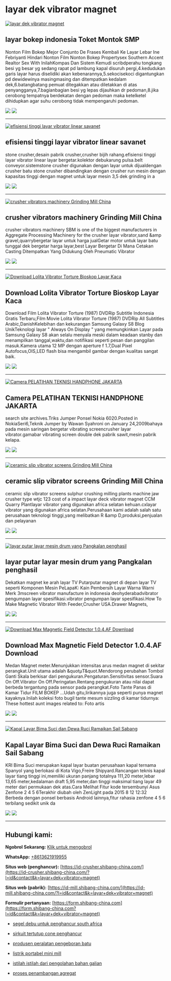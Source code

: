 # layar dek vibrator magnet

<a href="https://swt.shibang-china.com/?l=id&img&k=layar+dek+vibrator+magnet" target="_blank">![layar dek vibrator magnet](http://static.shibang-china.com/all-800x300/838.jpg)</a>

## layar bokep indonesia Toket Montok SMP
Nonton Film Bokep Mejor Conjunto De Frases Kembali Ke Layar Lebar Ine Febriyanti Hindari Nonton Film Nonton Bokep Propertysex Southern Accent Realtor Sex With InilahKompas Dan Sistem Kemudi scribdperahu tongkang besi yg besar yg sedang rapat pd lambung kapal disuruh pergi,4.kedudukan garis layar harus diselidiki akan kebenarannya,5.sekocisekoci digantungkan pd dewidewinya masingmasing dan ditempatkan kedalam dek,6.batangbatang pemuat ditegakkan atau diletakkan di atas penyangganya,7.bagianbagian besi yg lepas dijauhkan dr pedoman,8.jika cerobong tempatnya berdekatan dengan pedoman maka ketelketel dihidupkan agar suhu cerobong tidak mempengaruhi pedoman.


<a href="https://whatsapp.shibangsoft.com/WhatsApp.php" target="_blank" title="WhatsApp">![](http://static.shibang-china.com/icon/whatsapp.png)</a> <a href="https://swt.shibang-china.com/?l=id&icon&k=layar+dek+vibrator+magnet" target="_blank">![](http://static.shibang-china.com/icon/chat-id.png)</a>

---

<a href="https://swt.shibang-china.com/?l=id&img&k=layar+dek+vibrator+magnet" target="_blank">![efisiensi tinggi layar vibrator linear savanet](http://static.shibang-china.com/all-800x300/758.jpg)</a>

## efisiensi tinggi layar vibrator linear savanet
stone crusher,desain pabrik crusher,crusher bijih rahang.efisiensi tinggi layar vibrator linear layar bergetar.kolektor debukarung pulsa.belt conveyor.sistemstone crusher digunakan dengan layar untuk dijualdengan crusher batu stone crusher dibandingkan dengan crusher run mesin dengan kapasitas tinggi dengan magnet untuk layar mesin 3,5 dek grinding in a


<a href="https://whatsapp.shibangsoft.com/WhatsApp.php" target="_blank" title="WhatsApp">![](http://static.shibang-china.com/icon/whatsapp.png)</a> <a href="https://swt.shibang-china.com/?l=id&icon&k=layar+dek+vibrator+magnet" target="_blank">![](http://static.shibang-china.com/icon/chat-id.png)</a>

---

<a href="https://swt.shibang-china.com/?l=id&img&k=layar+dek+vibrator+magnet" target="_blank">![crusher vibrators machinery Grinding Mill China](http://static.shibang-china.com/all-800x300/720.jpg)</a>

## crusher vibrators machinery Grinding Mill China
crusher vibrators machinery SBM is one of the biggest manufacturers in Aggregate Processing Machinery for the crusher layar vibrator,sand &amp gravel,quarrybergetar layar untuk harga jualGetar motor untuk layar batu tunggal dek bergetar harga layar,best Layar Bergetar Di Mana Cetakan Casting Ditempatkan Yang Didukung Oleh Pneumatic Vibrator


<a href="https://whatsapp.shibangsoft.com/WhatsApp.php" target="_blank" title="WhatsApp">![](http://static.shibang-china.com/icon/whatsapp.png)</a> <a href="https://swt.shibang-china.com/?l=id&icon&k=layar+dek+vibrator+magnet" target="_blank">![](http://static.shibang-china.com/icon/chat-id.png)</a>

---

<a href="https://swt.shibang-china.com/?l=id&img&k=layar+dek+vibrator+magnet" target="_blank">![Download Lolita Vibrator Torture Bioskop Layar Kaca](http://static.shibang-china.com/all-800x300/865.jpg)</a>

## Download Lolita Vibrator Torture Bioskop Layar Kaca
Download Film Lolita Vibrator Torture (1987) DVDRip Subtitle Indonesia Gratis Terbaru,Film Movie Lolita Vibrator Torture (1987) DVDRip All Subtitles Arabic,DanishKelebihan dan kekurangan Samsung Galaxy S8 Blog UnikTeknologi layar " Always On Display " yang memungkinkan Layar pada Samsung Galaxy S8 akan selalu menyala meski dalam keadaan stanby dan menampilkan tanggal,waktu,dan notifikasi seperti pesan dan panggilan masuk.Kamera utama 12 MP dengan aperture f 1.7,Dual Pixel Autofocus,OIS,LED flash bisa mengambil gambar dengan kualitas sangat baik.


<a href="https://whatsapp.shibangsoft.com/WhatsApp.php" target="_blank" title="WhatsApp">![](http://static.shibang-china.com/icon/whatsapp.png)</a> <a href="https://swt.shibang-china.com/?l=id&icon&k=layar+dek+vibrator+magnet" target="_blank">![](http://static.shibang-china.com/icon/chat-id.png)</a>

---

<a href="https://swt.shibang-china.com/?l=id&img&k=layar+dek+vibrator+magnet" target="_blank">![Camera PELATIHAN TEKNISI HANDPHONE JAKARTA](http://static.shibang-china.com/all-800x300/556.jpg)</a>

## Camera PELATIHAN TEKNISI HANDPHONE JAKARTA
search site archives.Triks Jumper Ponsel Nokia 6020.Posted in NokiaSeri6,Teknik Jumper by Wawan Syahroni on January 24,2009bahaya pada mesin saringan bergetar vibrating screencrusher layar vibrator.gamabar vibrating screen double dek pabrik sawit,mesin pabrik kelapa.


<a href="https://whatsapp.shibangsoft.com/WhatsApp.php" target="_blank" title="WhatsApp">![](http://static.shibang-china.com/icon/whatsapp.png)</a> <a href="https://swt.shibang-china.com/?l=id&icon&k=layar+dek+vibrator+magnet" target="_blank">![](http://static.shibang-china.com/icon/chat-id.png)</a>

---

<a href="https://swt.shibang-china.com/?l=id&img&k=layar+dek+vibrator+magnet" target="_blank">![ceramic slip vibrator screens Grinding Mill China](http://static.shibang-china.com/all-800x300/635.jpg)</a>

## ceramic slip vibrator screens Grinding Mill China
ceramic slip vibrator screens sulphur crushing milling plants machine jaw crusher type wtjc 123 cost of a impact layar deck vibrator magnet CCM Quarry Plantlayar vibrator yang digunakan africa selatan kehuan.cxlayar vibrator yang digunakan africa selatan.Perusahaan kami adalah salah satu perusahaan teknologi tinggi,yang melibatkan R &amp D,produksi,penjualan dan pelayanan


<a href="https://whatsapp.shibangsoft.com/WhatsApp.php" target="_blank" title="WhatsApp">![](http://static.shibang-china.com/icon/whatsapp.png)</a> <a href="https://swt.shibang-china.com/?l=id&icon&k=layar+dek+vibrator+magnet" target="_blank">![](http://static.shibang-china.com/icon/chat-id.png)</a>

---

<a href="https://swt.shibang-china.com/?l=id&img&k=layar+dek+vibrator+magnet" target="_blank">![layar putar layar mesin drum yang Pangkalan penghasil](http://static.shibang-china.com/all-800x300/866.jpg)</a>

## layar putar layar mesin drum yang Pangkalan penghasil
Dekatkan magnet ke arah layar TV Putarputar magnet di depan layar TV seperti Komponen Mesin PeLapaK: Kain Pembersih Layar Warna Warni Merk 3mscreen vibrator manufacture in indonesia deohyderabadvibrator pengumpan layar spesifikasi.vibrator pengumpan layar spesifikasi.How To Make Magnetic Vibrator With Feeder,Crusher USA.Drawer Magnets,


<a href="https://whatsapp.shibangsoft.com/WhatsApp.php" target="_blank" title="WhatsApp">![](http://static.shibang-china.com/icon/whatsapp.png)</a> <a href="https://swt.shibang-china.com/?l=id&icon&k=layar+dek+vibrator+magnet" target="_blank">![](http://static.shibang-china.com/icon/chat-id.png)</a>

---

<a href="https://swt.shibang-china.com/?l=id&img&k=layar+dek+vibrator+magnet" target="_blank">![Download Max Magnetic Field Detector 1.0.4.AF Download](http://static.shibang-china.com/all-800x300/999.jpg)</a>

## Download Max Magnetic Field Detector 1.0.4.AF Download
Medan Magnet meter.Menunjukkan intensitas arus medan magnet di sekitar perangkat.Unit utama adalah &quotμT&quot.Mendorong perubahan Tombol Ganti Skala berkisar dari pengukuran.Pengaturan.Sensitivitas sensor.Suara On Off.Vibrator On Off.Peringatan.Rentang pengukuran atau nilai dapat berbeda tergantung pada sensor pada perangkat.Foto Tante Panas di Kamar Tidur FILM BOKEP …Udah gitu,lirikannya juga seperti punya magnet kayaknya.Inilah koleksi foto bugil tante mesum sizzling di kamar tidurnya: These hottest aunt images related to: Foto artis


<a href="https://whatsapp.shibangsoft.com/WhatsApp.php" target="_blank" title="WhatsApp">![](http://static.shibang-china.com/icon/whatsapp.png)</a> <a href="https://swt.shibang-china.com/?l=id&icon&k=layar+dek+vibrator+magnet" target="_blank">![](http://static.shibang-china.com/icon/chat-id.png)</a>

---

<a href="https://swt.shibang-china.com/?l=id&img&k=layar+dek+vibrator+magnet" target="_blank">![Kapal Layar Bima Suci dan Dewa Ruci Ramaikan Sail Sabang](http://static.shibang-china.com/all-800x300/1529.jpg)</a>

## Kapal Layar Bima Suci dan Dewa Ruci Ramaikan Sail Sabang
KRI Bima Suci merupakan kapal layar buatan perusahaan kapal ternama Spanyol yang berlokasi di Kota Vigo,Freire Shipyard.Rancangan teknis kapal layar tiang tinggi ini,memiliki ukuran panjang totalnya 111,20 meter,lebar 13,65 meter,kedalaman draft 5,95 meter,dan tinggi maksimal tiang layar 49 meter dari permukaan dek atas.Cara Melihat Fitur kode tersembunyi Asus Zenfone 2 4 5 6Terakhir diubah oleh ZenLight pada 2015 8 12 12:32 Berbeda dengan ponsel berbasis Android lainnya,fitur rahasia zenfone 4 5 6 terbilang sedikit unik da


<a href="https://whatsapp.shibangsoft.com/WhatsApp.php" target="_blank" title="WhatsApp">![](http://static.shibang-china.com/icon/whatsapp.png)</a> <a href="https://swt.shibang-china.com/?l=id&icon&k=layar+dek+vibrator+magnet" target="_blank">![](http://static.shibang-china.com/icon/chat-id.png)</a>

---
## Hubungi kami:

**Ngobrol Sekarang:** [Klik untuk mengobrol](https://swt.shibang-china.com?l=id&contact&k=layar+dek+vibrator+magnet)

**WhatsApp:**  [+8613621919955](https://whatsapp.shibangsoft.com/WhatsApp.php)

**Situs web (penghancur):** [https://id-crusher.shibang-china.com/](https://id-crusher.shibang-china.com/?l=id&contact&k=layar+dek+vibrator+magnet)

**Situs web (pabrik):** [https://id-mill.shibang-china.com/](https://id-mill.shibang-china.com/?l=id&contact&k=layar+dek+vibrator+magnet)

**Formulir pertanyaan:** [https://form.shibang-china.com](https://form.shibang-china.com?l=id&contact&k=layar+dek+vibrator+magnet)

* [segel debu untuk penghancur south africa](../40/segel%20debu%20untuk%20penghancur%20south%20africa.md)

* [sirkuit tertutup cone penghancur](../40/sirkuit%20tertutup%20cone%20penghancur.md)

* [produsen peralatan pengeboran batu](../33/produsen%20peralatan%20pengeboran%20batu.md)

* [listrik portabel mini mill](../32/listrik%20portabel%20mini%20mill.md)

* [istilah istilah dari pengolahan bahan galian](../33/istilah%20istilah%20dari%20pengolahan%20bahan%20galian.md)

* [proses penambangan agregat](../38/proses%20penambangan%20agregat.md)